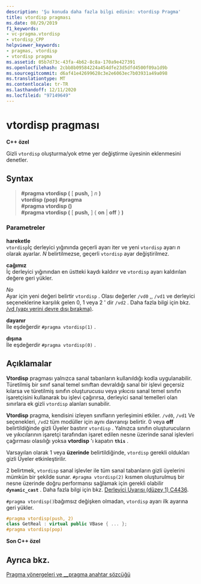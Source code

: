 ```yaml
---
description: 'Şu konuda daha fazla bilgi edinin: vtordisp Pragma'
title: vtordisp pragması
ms.date: 08/29/2019
f1_keywords:
- vc-pragma.vtordisp
- vtordisp_CPP
helpviewer_keywords:
- pragmas, vtordisp
- vtordisp pragma
ms.assetid: 05b7d73c-43fa-4b62-8c8a-170a9e427391
ms.openlocfilehash: 2cbb8b09584224a454dfe23d5dfd4500f09a1d9b
ms.sourcegitcommit: d6af41e42699628c3e2e6063ec7b03931a49a098
ms.translationtype: MT
ms.contentlocale: tr-TR
ms.lasthandoff: 12/11/2020
ms.locfileid: "97149649"
---
```

# <a name="vtordisp-pragma"></a>vtordisp pragması

**C++ özel**

Gizli `vtordisp` oluşturma/yok etme yer değiştirme üyesinin eklenmesini denetler.

## <a name="syntax"></a>Syntax

> **#pragma vtordisp (** [ **push,** ] *n* **)**\
> **vtordisp (pop) #pragma**\
> **#pragma vtordisp ()**\
> **#pragma vtordisp (** [ **push,** ] { **on**  |  **off** } **)**

### <a name="parameters"></a>Parametreler

**hareketle**\
`vtordisp`İç derleyici yığınında geçerli ayarı iter ve yeni `vtordisp` ayarı *n* olarak ayarlar.  *N* belirtilmezse, geçerli `vtordisp` ayar değiştirilmez.

**cağımız**\
İç derleyici yığınından en üstteki kaydı kaldırır ve `vtordisp` ayarı kaldırılan değere geri yükler.

*No*\
Ayar için yeni değeri belirtir `vtordisp` . Olası değerler `/vd0` ,, `/vd1` ve derleyici seçeneklerine karşılık gelen 0, 1 veya 2 ' dir `/vd2` . Daha fazla bilgi için bkz. [/vd (yapı yerini devre dışı bırakma)](../build/reference/vd-disable-construction-displacements.md).

**dayanır**\
İle eşdeğerdir `#pragma vtordisp(1)` .

**dışına**\
İle eşdeğerdir `#pragma vtordisp(0)` .

## <a name="remarks"></a>Açıklamalar

**Vtordisp** pragması yalnızca sanal tabanların kullanıldığı kodla uygulanabilir. Türetilmiş bir sınıf sanal temel sınıftan devraldığı sanal bir işlevi geçersiz kılarsa ve türetilmiş sınıfın oluşturucusu veya yıkıcısı sanal temel sınıfın işaretçisini kullanarak bu işlevi çağırırsa, derleyici sanal temelleri olan sınırlara ek gizli `vtordisp` alanları sunabilir.

**Vtordisp** pragma, kendisini izleyen sınıfların yerleşimini etkiler. `/vd0`, `/vd1` Ve seçenekleri, `/vd2` tüm modüller için aynı davranışı belirtir. 0 veya **off** belirtildiğinde gizli Üyeler bastırır `vtordisp` . Yalnızca sınıfın oluşturucuların ve yıkıcılarının işaretçi tarafından işaret edilen nesne üzerinde sanal işlevleri çağırması olasılığı yoksa **vtordisp** 'ı kapatın **`this`** .

Varsayılan olarak 1 veya **üzerinde** belirtildiğinde, `vtordisp` gerekli oldukları gizli Üyeler etkinleştirilir.

2 belirtmek, `vtordisp` sanal işlevler ile tüm sanal tabanların gizli üyelerini mümkün bir şekilde sunar.  `#pragma vtordisp(2)` kısmen oluşturulmuş bir nesne üzerinde doğru performansı sağlamak için gerekli olabilir **`dynamic_cast`** . Daha fazla bilgi için bkz. [Derleyici Uyarısı (düzey 1) C4436](../error-messages/compiler-warnings/compiler-warning-level-1-c4436.md).

`#pragma vtordisp()`bağımsız değişken olmadan, `vtordisp` ayarı ilk ayarına geri yükler.

```cpp
#pragma vtordisp(push, 2)
class GetReal : virtual public VBase { ... };
#pragma vtordisp(pop)
```

**Son C++ özel**

## <a name="see-also"></a>Ayrıca bkz.

[Pragma yönergeleri ve __pragma anahtar sözcüğü](../preprocessor/pragma-directives-and-the-pragma-keyword.md)
